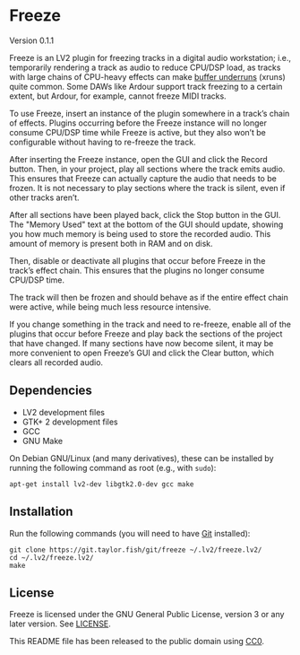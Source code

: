 Freeze
======

Version 0.1.1

Freeze is an LV2 plugin for freezing tracks in a digital audio workstation;
i.e., temporarily rendering a track as audio to reduce CPU/DSP load, as tracks
with large chains of CPU-heavy effects can make [buffer underruns][0] (xruns)
quite common. Some DAWs like Ardour support track freezing to a certain extent,
but Ardour, for example, cannot freeze MIDI tracks.

[0]: https://en.wikipedia.org/wiki/Buffer_underrun

To use Freeze, insert an instance of the plugin somewhere in a track’s chain of
effects. Plugins occurring before the Freeze instance will no longer consume
CPU/DSP time while Freeze is active, but they also won’t be configurable
without having to re-freeze the track.

After inserting the Freeze instance, open the GUI and click the Record button.
Then, in your project, play all sections where the track emits audio. This
ensures that Freeze can actually capture the audio that needs to be frozen. It
is not necessary to play sections where the track is silent, even if other
tracks aren’t.

After all sections have been played back, click the Stop button in the GUI.
The "Memory Used" text at the bottom of the GUI should update, showing you
how much memory is being used to store the recorded audio. This amount of
memory is present both in RAM and on disk.

Then, disable or deactivate all plugins that occur before Freeze in the track’s
effect chain. This ensures that the plugins no longer consume CPU/DSP time.

The track will then be frozen and should behave as if the entire effect chain
were active, while being much less resource intensive.

If you change something in the track and need to re-freeze, enable all of the
plugins that occur before Freeze and play back the sections of the project that
have changed. If many sections have now become silent, it may be more
convenient to open Freeze’s GUI and click the Clear button, which clears all
recorded audio.


Dependencies
------------

* LV2 development files
* GTK+ 2 development files
* GCC
* GNU Make

On Debian GNU/Linux (and many derivatives), these can be installed by running
the following command as root (e.g., with ``sudo``):

```
apt-get install lv2-dev libgtk2.0-dev gcc make
```


Installation
------------

Run the following commands (you will need to have [Git] installed):

```
git clone https://git.taylor.fish/git/freeze ~/.lv2/freeze.lv2/
cd ~/.lv2/freeze.lv2/
make
```

[Git]: https://git-scm.com/


License
-------

Freeze is licensed under the GNU General Public License, version 3 or any later
version. See [LICENSE].

This README file has been released to the public domain using [CC0].

[LICENSE]: LICENSE
[CC0]: https://creativecommons.org/publicdomain/zero/1.0/

